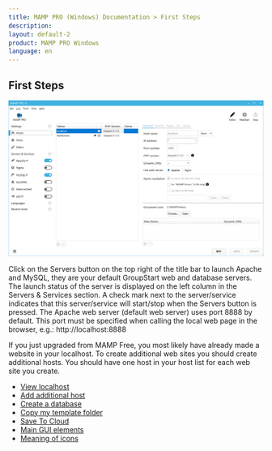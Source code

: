 ```yaml
---
title: MAMP PRO (Windows) Documentation > First Steps
description: 
layout: default-2
product: MAMP PRO Windows
language: en
---
```


## First Steps

![MAMP](/en/MAMP-PRO-Windows/First-Steps/FirstSteps.png)

Click on the Servers button on the top right of the title bar to launch Apache and MySQL, they are your default GroupStart web and database servers. The launch status of the server is displayed on the left column in the Servers & Services section. A check mark next to the server/service indicates that this server/service will start/stop when the Servers button is pressed.  The Apache web server (default web server) uses port 8888 by default. This port must be specified when calling the local web page in the browser, e.g.: http://localhost:8888

If you just upgraded from MAMP Free, you most likely have already made a website in your localhost. To create additional web sites you should create additional hosts. You should have one host in your host list for each web site you create.

- [View localhost](View-Localhost/)
- [Add additional host](Add-Additional-Host/)
- [Create a database](Create-a-database/)
- [Copy my template folder](Copy-my-template-folder/)
- [Save To Cloud](Save-To-Cloud/)
- [Main GUI elements](Main-Gui-Elements/)
- [Meaning of icons](Meaning-of-Icons/)